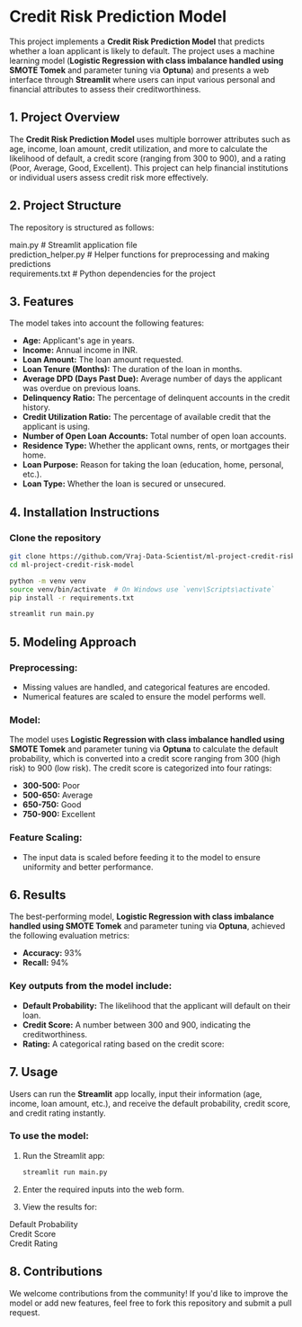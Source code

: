 # Credit Risk Prediction Model

This project implements a **Credit Risk Prediction Model** that predicts whether a loan applicant is likely to default. The project uses a machine learning model (**Logistic Regression with class imbalance handled using SMOTE Tomek** and parameter tuning via **Optuna**) and presents a web interface through **Streamlit** where users can input various personal and financial attributes to assess their creditworthiness.


## 1. Project Overview

The **Credit Risk Prediction Model** uses multiple borrower attributes such as age, income, loan amount, credit utilization, and more to calculate the likelihood of default, a credit score (ranging from 300 to 900), and a rating (Poor, Average, Good, Excellent). This project can help financial institutions or individual users assess credit risk more effectively.


## 2. Project Structure

The repository is structured as follows:

main.py  # Streamlit application file  
prediction_helper.py  # Helper functions for preprocessing and making predictions  
requirements.txt  # Python dependencies for the project  


## 3. Features

The model takes into account the following features:
- **Age:** Applicant's age in years.
- **Income:** Annual income in INR.
- **Loan Amount:** The loan amount requested.
- **Loan Tenure (Months):** The duration of the loan in months.
- **Average DPD (Days Past Due):** Average number of days the applicant was overdue on previous loans.
- **Delinquency Ratio:** The percentage of delinquent accounts in the credit history.
- **Credit Utilization Ratio:** The percentage of available credit that the applicant is using.
- **Number of Open Loan Accounts:** Total number of open loan accounts.
- **Residence Type:** Whether the applicant owns, rents, or mortgages their home.
- **Loan Purpose:** Reason for taking the loan (education, home, personal, etc.).
- **Loan Type:** Whether the loan is secured or unsecured.


## 4. Installation Instructions

### Clone the repository
```bash
git clone https://github.com/Vraj-Data-Scientist/ml-project-credit-risk-model.git
cd ml-project-credit-risk-model

python -m venv venv
source venv/bin/activate  # On Windows use `venv\Scripts\activate`
pip install -r requirements.txt

streamlit run main.py
```

## 5. Modeling Approach

### Preprocessing:
- Missing values are handled, and categorical features are encoded.
- Numerical features are scaled to ensure the model performs well.

### Model:
The model uses **Logistic Regression with class imbalance handled using SMOTE Tomek** and parameter tuning via **Optuna** to calculate the default probability, which is converted into a credit score ranging from 300 (high risk) to 900 (low risk). The credit score is categorized into four ratings:
- **300-500:** Poor
- **500-650:** Average
- **650-750:** Good
- **750-900:** Excellent

### Feature Scaling:
- The input data is scaled before feeding it to the model to ensure uniformity and better performance.


## 6. Results

The best-performing model, **Logistic Regression with class imbalance handled using SMOTE Tomek** and parameter tuning via **Optuna**, achieved the following evaluation metrics:

- **Accuracy:** 93%
- **Recall:** 94%

### Key outputs from the model include:

- **Default Probability:** The likelihood that the applicant will default on their loan.
- **Credit Score:** A number between 300 and 900, indicating the creditworthiness.
- **Rating:** A categorical rating based on the credit score:


## 7. Usage

Users can run the **Streamlit** app locally, input their information (age, income, loan amount, etc.), and receive the default probability, credit score, and credit rating instantly.

### To use the model:

1. Run the Streamlit app:
   ```bash
   streamlit run main.py
   ```
   
2. Enter the required inputs into the web form.  

3. View the results for:  

Default Probability  
Credit Score  
Credit Rating  


## 8. Contributions

We welcome contributions from the community! If you'd like to improve the model or add new features, feel free to fork this repository and submit a pull request.

